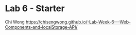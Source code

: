 # Lab 6 - Starter
Chi Wong
https://chisengwong.github.io/-Lab-Week-6---Web-Components-and-localStorage-API/
